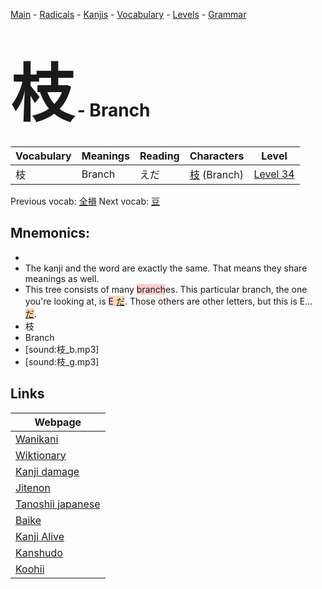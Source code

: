 <style> bigfont {font-size: 100px}</style>
[Main](../README.md) -
[Radicals](../radicals.md) -
[Kanjis](../kanjis.md) -
[Vocabulary](../vocabulary.md) -
[Levels](../levels.md) -
[Grammar](../grammar.md)
# <bigfont> 枝</bigfont> - Branch 

| Vocabulary | Meanings | Reading | Characters | Level |
| --- | --- | --- | --- | --- |
| 枝 | Branch | えだ |  [枝](../kanjis/枝.md) (Branch) | [Level 34](../levels/wk_level34.md) |

Previous vocab: [全損](全損.md) Next vocab: [豆](豆.md) 

## Mnemonics:

* 
* The kanji and the word are exactly the same. That means they share meanings as well.
* This tree consists of many <span style="background-color:#ffcccb"> branch</span>es. This particular branch, the one you're looking at, is <span style="background-color:#ffcccb"> E<span style="background-color:#fed8b1"> [だ](https://jisho.org/search/だ)</span></span>. Those others are other letters, but this is E...<span style="background-color:#fed8b1"> [だ](https://jisho.org/search/だ)</span>.
* 枝
* Branch
* [sound:枝_b.mp3]
* [sound:枝_g.mp3]


## Links 

| Webpage |
| --- |
| [Wanikani          ](https://www.wanikani.com/kanji/枝) |
| [Wiktionary        ](https://en.wiktionary.org/wiki/枝) |
| [Kanji damage      ](http://www.kanjidamage.com/kanji/search?utf8=✓&q=枝) |
| [Jitenon           ](https://jitenon.com/kanji/枝) |
| [Tanoshii japanese ](https://www.tanoshiijapanese.com/dictionary/kanji.cfm?k=枝) |
| [Baike             ](https://baike.baidu.com/item/枝) |
| [Kanji Alive       ](https://app.kanjialive.com/枝) |
| [Kanshudo          ](https://www.kanshudo.com/searchmn?q=枝) |
| [Koohii            ](https://kanji.koohii.com/study/kanji/枝) |
